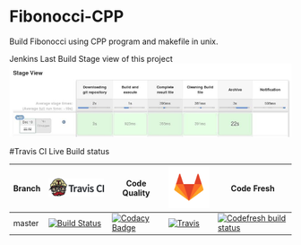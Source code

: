 # Fibonocci-CPP
Build Fibonocci using CPP program and makefile in unix.

Jenkins Last Build Stage view of this project
![StageView](StageView.jpg)

#Travis CI Live Build status

Branch|[![Travis CI logo](TravisCI.png)](https://travis-ci.org)|Code Quality|[![GitLab CI logo](GitLabLogos.png)](https://gitlab.com/)|Code Fresh
---|---|---|---|---
master|[![Build Status](https://travis-ci.org/hemanth22/Fibonocci-CPP.svg?branch=master)](https://travis-ci.org/hemanth22/Fibonocci-CPP)|[![Codacy Badge](https://api.codacy.com/project/badge/Grade/c34a730f1cd6400b85d44b2940eeed42)](https://www.codacy.com/app/hemanth22hemu/Fibonocci-CPP?utm_source=github.com&amp;utm_medium=referral&amp;utm_content=hemanth22/Fibonocci-CPP&amp;utm_campaign=Badge_Grade)|[![Travis](https://img.shields.io/travis/rust-lang/rust.svg)](https://gitlab.com/hemanth22/Fibonocci-CPP)|[![Codefresh build status]( https://g.codefresh.io/api/badges/pipeline/hemanth22/hemanth22%2FFibonocci-CPP%2FFibonocci-CPP?type=cf-2)]( https://g.codefresh.io/public/accounts/hemanth22/pipelines/hemanth22/Fibonocci-CPP/Fibonocci-CPP)

